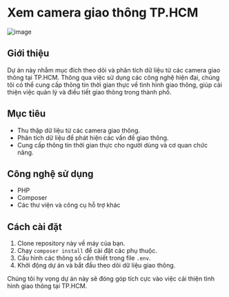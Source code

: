 # Xem camera giao thông TP.HCM

![image](https://github.com/user-attachments/assets/1b91301c-27db-46a5-960f-94c4748746e8)


## Giới thiệu

Dự án này nhằm mục đích theo dõi và phân tích dữ liệu từ các camera giao thông tại TP.HCM. Thông qua việc sử dụng các công nghệ hiện đại, chúng tôi có thể cung cấp thông tin thời gian thực về tình hình giao thông, giúp cải thiện việc quản lý và điều tiết giao thông trong thành phố.

## Mục tiêu

- Thu thập dữ liệu từ các camera giao thông.
- Phân tích dữ liệu để phát hiện các vấn đề giao thông.
- Cung cấp thông tin thời gian thực cho người dùng và cơ quan chức năng.

## Công nghệ sử dụng

- PHP
- Composer
- Các thư viện và công cụ hỗ trợ khác

## Cách cài đặt

1. Clone repository này về máy của bạn.
2. Chạy `composer install` để cài đặt các phụ thuộc.
3. Cấu hình các thông số cần thiết trong file `.env`.
4. Khởi động dự án và bắt đầu theo dõi dữ liệu giao thông.

Chúng tôi hy vọng dự án này sẽ đóng góp tích cực vào việc cải thiện tình hình giao thông tại TP.HCM.
